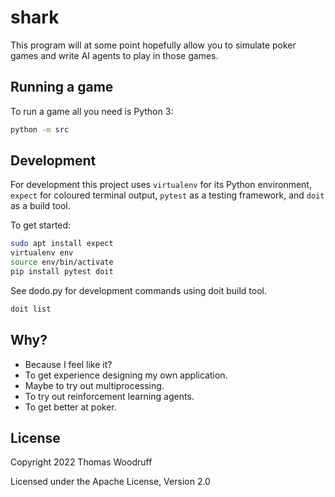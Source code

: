 # shark

This program will at some point hopefully allow you to simulate poker games and write AI agents to play in those games.

## Running a game

To run a game all you need is Python 3:

```bash
python -m src
```

## Development

For development this project uses ```virtualenv``` for its Python environment, ```expect``` for coloured terminal output, ```pytest``` as a testing framework, and ```doit``` as a build tool.

To get started:

```bash
sudo apt install expect
virtualenv env
source env/bin/activate
pip install pytest doit
```

See dodo.py for development commands using doit build tool.

```bash
doit list
```

## Why?

- Because I feel like it?
- To get experience designing my own application.
- Maybe to try out multiprocessing.
- To try out reinforcement learning agents.
- To get better at poker.

## License

Copyright 2022 Thomas Woodruff

Licensed under the Apache License, Version 2.0 
